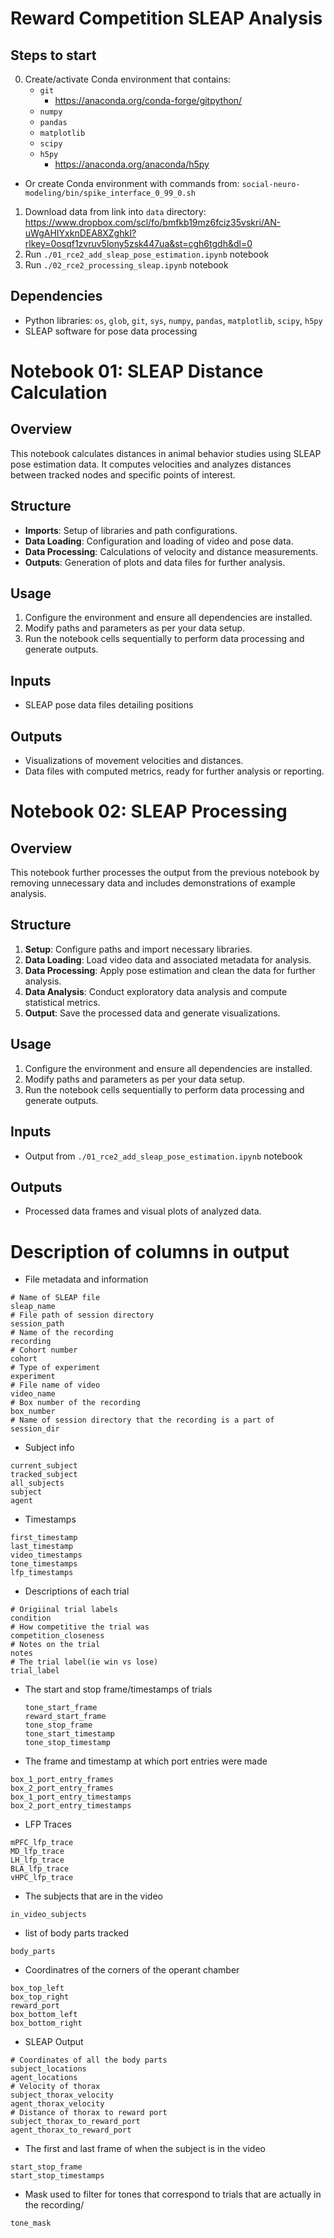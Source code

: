 # Reward Competition SLEAP Analysis

## Steps to start

0. Create/activate Conda environment that contains:
    - `git` 
        - https://anaconda.org/conda-forge/gitpython/
    - `numpy`
    - `pandas`
    - `matplotlib`
    - `scipy`
    - `h5py`
        - https://anaconda.org/anaconda/h5py

- Or create Conda environment with commands from: `social-neuro-modeling/bin/spike_interface_0_99_0.sh`
1. Download data from link into `data` directory: https://www.dropbox.com/scl/fo/bmfkb19mz6fciz35vskri/AN-uWgAHIYxknDEA8XZghkI?rlkey=0osqf1zvruv5lony5zsk447ua&st=cgh6tgdh&dl=0
2. Run `./01_rce2_add_sleap_pose_estimation.ipynb` notebook
3. Run `./02_rce2_processing_sleap.ipynb` notebook

## Dependencies
- Python libraries: `os`, `glob`, `git`, `sys`, `numpy`, `pandas`, `matplotlib`, `scipy`, `h5py`
- SLEAP software for pose data processing

# Notebook 01: SLEAP Distance Calculation

## Overview
This notebook calculates distances in animal behavior studies using SLEAP pose estimation data. It computes velocities and analyzes distances between tracked nodes and specific points of interest.

## Structure
- **Imports**: Setup of libraries and path configurations.
- **Data Loading**: Configuration and loading of video and pose data.
- **Data Processing**: Calculations of velocity and distance measurements.
- **Outputs**: Generation of plots and data files for further analysis.

## Usage
1. Configure the environment and ensure all dependencies are installed.
2. Modify paths and parameters as per your data setup.
3. Run the notebook cells sequentially to perform data processing and generate outputs.

## Inputs
- SLEAP pose data files detailing positions

## Outputs
- Visualizations of movement velocities and distances.
- Data files with computed metrics, ready for further analysis or reporting.


# Notebook 02: SLEAP Processing

## Overview
This notebook further processes the output from the previous notebook by removing unnecessary data and includes demonstrations of example analysis.

## Structure
1. **Setup**: Configure paths and import necessary libraries.
2. **Data Loading**: Load video data and associated metadata for analysis.
3. **Data Processing**: Apply pose estimation and clean the data for further analysis.
4. **Data Analysis**: Conduct exploratory data analysis and compute statistical metrics.
5. **Output**: Save the processed data and generate visualizations.

## Usage
1. Configure the environment and ensure all dependencies are installed.
2. Modify paths and parameters as per your data setup.
3. Run the notebook cells sequentially to perform data processing and generate outputs.

## Inputs
- Output from `./01_rce2_add_sleap_pose_estimation.ipynb` notebook

## Outputs
- Processed data frames and visual plots of analyzed data.

# Description of columns in output

- File metadata and information
```
# Name of SLEAP file
sleap_name
# File path of session directory
session_path
# Name of the recording
recording
# Cohort number
cohort
# Type of experiment
experiment
# File name of video
video_name
# Box number of the recording
box_number
# Name of session directory that the recording is a part of 
session_dir
```
- Subject info
```
current_subject
tracked_subject
all_subjects
subject
agent
```
- Timestamps
```
first_timestamp
last_timestamp
video_timestamps
tone_timestamps
lfp_timestamps
```
- Descriptions of each trial
```
# Origiinal trial labels
condition
# How competitive the trial was
competition_closeness
# Notes on the trial
notes
# The trial label(ie win vs lose)
trial_label
```
- The start and stop frame/timestamps of trials
    ```
    tone_start_frame
    reward_start_frame
    tone_stop_frame
    tone_start_timestamp
    tone_stop_timestamp
    ```
- The frame and timestamp at which port entries were made
```
box_1_port_entry_frames
box_2_port_entry_frames
box_1_port_entry_timestamps
box_2_port_entry_timestamps
```
- LFP Traces
```
mPFC_lfp_trace
MD_lfp_trace
LH_lfp_trace
BLA_lfp_trace
vHPC_lfp_trace
```
- The subjects that are in the video
```
in_video_subjects
```
- list of body parts tracked
```
body_parts
```
- Coordinatres of the corners of the operant chamber
```
box_top_left
box_top_right
reward_port
box_bottom_left
box_bottom_right
```
- SLEAP Output
```
# Coordinates of all the body parts
subject_locations
agent_locations
# Velocity of thorax
subject_thorax_velocity
agent_thorax_velocity
# Distance of thorax to reward port
subject_thorax_to_reward_port
agent_thorax_to_reward_port
```
- The first and last frame of when the subject is in the video
```
start_stop_frame
start_stop_timestamps
```
- Mask used to filter for tones that correspond to trials that are actually in the recording/
```
tone_mask
```